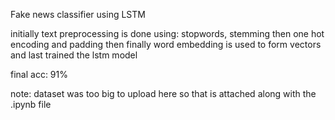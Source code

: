 Fake news classifier using LSTM 

initially text preprocessing is done using: stopwords, stemming
then one hot encoding and padding 
then finally word embedding is used to form vectors 
and last trained the lstm model 

final acc: 91%

note: dataset was too big to upload here so that is attached along with the .ipynb file
